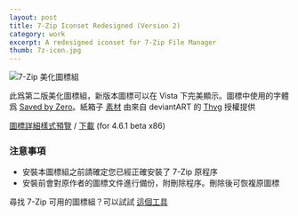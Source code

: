 ```yaml
---
layout: post
title: 7-Zip Iconset Redesigned (Version 2)
category: work
excerpt: A redesigned iconset for 7-Zip File Manager
thumb: 7z-icon.jpg
---
```


<p><img src="{{ site.file }}/7z-icon-2_logo_large.png" alt="7-Zip 美化圖標組"></p>

<div class=txt>
<p>此爲第二版美化圖標組，新版本圖標可以在 Vista 下完美顯示。圖標中使用的字體爲 <a href="http://www.myfonts.com/fonts/larabie/saved-by-zero/">Saved by Zero</a>。紙箱子 <a href="http://thvg.deviantart.com/art/Package-Icons-93530123">素材</a> 由來自 deviantART 的 <a href="http://thvg.deviantart.com/">Thvg</a> 授權提供</p>

<p class=download><a href="{{ site.file }}/7z-icon-2_details_large.png">圖標詳細樣式預覽</a> / <a href="{{ site.file }}/download/7z-icon-set-v2.7z">下載</a> (for 4.6.1 beta x86)</p>

<h3>注意事項</h3>
<ul>
<li>安裝本圖標組之前請確定您已經正確安裝了 7-Zip 原程序</li>
<li>安裝前會對原作者的圖標文件進行備份，附刪除程序。刪除後可恢複原圖標</li>
</ul>

<p class=note>尋找 7-Zip 可用的圖標組？可以試試 <a href="http://7ztm.de.vu/">這個工具</a></p>
</div>